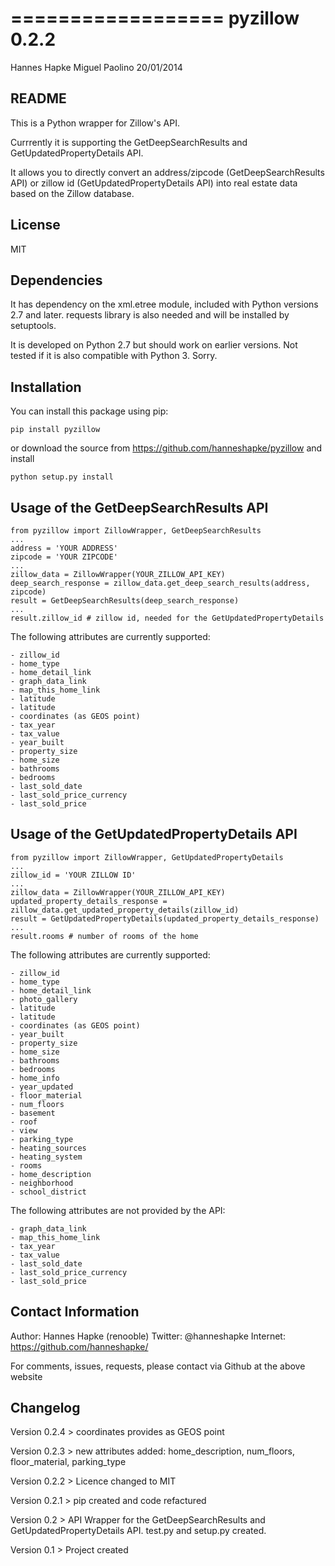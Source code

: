 ==================
pyzillow 0.2.2
==================
Hannes Hapke
Miguel Paolino
20/01/2014


README
------
This is a Python wrapper for Zillow's API.

Currrently it is supporting the GetDeepSearchResults and GetUpdatedPropertyDetails API. 

It allows you to directly convert an address/zipcode (GetDeepSearchResults API) or zillow id (GetUpdatedPropertyDetails API) into
real estate data based on the Zillow database.

License
------
MIT

Dependencies
------------
It has dependency on the xml.etree module, included with Python versions 2.7 and later.
requests library is also needed and will be installed by setuptools.

It is developed on Python 2.7 but should work on earlier versions. Not tested if it is also compatible with Python 3. Sorry.


Installation
------------
You can install this package using pip:

    pip install pyzillow

or download the source from https://github.com/hanneshapke/pyzillow and install

    python setup.py install


Usage of the GetDeepSearchResults API
-------------------------------------

    from pyzillow import ZillowWrapper, GetDeepSearchResults
    ...
    address = 'YOUR ADDRESS'
    zipcode = 'YOUR ZIPCODE'
    ...
    zillow_data = ZillowWrapper(YOUR_ZILLOW_API_KEY)
    deep_search_response = zillow_data.get_deep_search_results(address, zipcode)
    result = GetDeepSearchResults(deep_search_response) 
    ...
    result.zillow_id # zillow id, needed for the GetUpdatedPropertyDetails

The following attributes are currently supported:

    - zillow_id
    - home_type
    - home_detail_link
    - graph_data_link
    - map_this_home_link
    - latitude
    - latitude
    - coordinates (as GEOS point)
    - tax_year
    - tax_value
    - year_built
    - property_size
    - home_size
    - bathrooms
    - bedrooms
    - last_sold_date
    - last_sold_price_currency
    - last_sold_price


Usage of the GetUpdatedPropertyDetails API
------------------------------------------

    from pyzillow import ZillowWrapper, GetUpdatedPropertyDetails
    ...
    zillow_id = 'YOUR ZILLOW ID'
    ...
    zillow_data = ZillowWrapper(YOUR_ZILLOW_API_KEY)
    updated_property_details_response = zillow_data.get_updated_property_details(zillow_id)
    result = GetUpdatedPropertyDetails(updated_property_details_response) 
    ...
    result.rooms # number of rooms of the home

The following attributes are currently supported:

    - zillow_id
    - home_type
    - home_detail_link
    - photo_gallery
    - latitude
    - latitude
    - coordinates (as GEOS point)
    - year_built
    - property_size
    - home_size
    - bathrooms
    - bedrooms
    - home_info
    - year_updated
    - floor_material
    - num_floors
    - basement
    - roof
    - view
    - parking_type
    - heating_sources
    - heating_system
    - rooms
    - home_description
    - neighborhood
    - school_district

The following attributes are not provided by the API:

    - graph_data_link
    - map_this_home_link
    - tax_year
    - tax_value
    - last_sold_date
    - last_sold_price_currency
    - last_sold_price


Contact Information
-------------------
Author: Hannes Hapke (renooble)
Twitter: @hanneshapke
Internet: https://github.com/hanneshapke/ 

For comments, issues, requests, please contact via Github at the above website


Changelog
---------
Version 0.2.4 > coordinates provides as GEOS point

Version 0.2.3 > new attributes added: home_description, num_floors, floor_material, parking_type

Version 0.2.2 > Licence changed to MIT

Version 0.2.1 > pip created and code refactured

Version 0.2   > API Wrapper for the GetDeepSearchResults and GetUpdatedPropertyDetails API. test.py and setup.py created.

Version 0.1   > Project created



